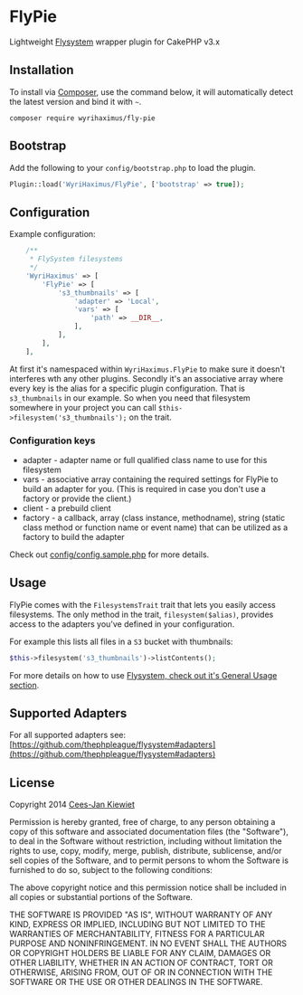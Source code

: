 FlyPie
======

Lightweight [Flysystem](http://flysystem.thephpleague.com/) wrapper plugin for CakePHP v3.x

## Installation ##

To install via [Composer](http://getcomposer.org/), use the command below, it will automatically detect the latest version and bind it with `~`.

```
composer require wyrihaximus/fly-pie 
```

## Bootstrap ##

Add the following to your `config/bootstrap.php` to load the plugin.

```php
Plugin::load('WyriHaximus/FlyPie', ['bootstrap' => true]);
```

## Configuration ##

Example configuration:

```php
    /**
     * FlySystem filesystems
     */
    'WyriHaximus' => [
        'FlyPie' => [
            's3_thumbnails' => [
                'adapter' => 'Local',
                'vars' => [
                    'path' => __DIR__,
                ],
            ],
        ],
    ],
```

At first it's namespaced within `WyriHaximus.FlyPie` to make sure it doesn't interferes wth any other plugins. Secondly it's an associative array where every key is the alias for a specific plugin configuration. That is `s3_thumbnails` in our example. So when you need that filesystem somewhere in your project you can call `$this->filesystem('s3_thumbnails');` on the trait. 

### Configuration keys ###

* adapter - adapter name or full qualified class name to use for this filesystem
* vars - associative array containing the required settings for FlyPie to build an adapter for you. (This is required in case you don't use a factory or provide the client.)
* client - a prebuild client
* factory - a callback, array (class instance, methodname), string (static class method or function name or event name) that can be utilized as a factory to build the adapter

Check out [config/config.sample.php](config/config.sample.php) for more details.

## Usage ##

FlyPie comes with the `FilesystemsTrait` trait that lets you easily access filesystems. The only method in the trait, `filesystem($alias)`, provides access to the adapters you've defined in your configuration.

For example this lists all files in a `S3` bucket with thumbnails:
```php
$this->filesystem('s3_thumbnails')->listContents();
```

For more details on how to use [Flysystem, check out it's General Usage section](https://github.com/thephpleague/flysystem#general-usage).

## Supported Adapters ##

For all supported adapters see: [https://github.com/thephpleague/flysystem#adapters](https://github.com/thephpleague/flysystem#adapters)

## License ##

Copyright 2014 [Cees-Jan Kiewiet](http://wyrihaximus.net/)

Permission is hereby granted, free of charge, to any person
obtaining a copy of this software and associated documentation
files (the "Software"), to deal in the Software without
restriction, including without limitation the rights to use,
copy, modify, merge, publish, distribute, sublicense, and/or sell
copies of the Software, and to permit persons to whom the
Software is furnished to do so, subject to the following
conditions:

The above copyright notice and this permission notice shall be
included in all copies or substantial portions of the Software.

THE SOFTWARE IS PROVIDED "AS IS", WITHOUT WARRANTY OF ANY KIND,
EXPRESS OR IMPLIED, INCLUDING BUT NOT LIMITED TO THE WARRANTIES
OF MERCHANTABILITY, FITNESS FOR A PARTICULAR PURPOSE AND
NONINFRINGEMENT. IN NO EVENT SHALL THE AUTHORS OR COPYRIGHT
HOLDERS BE LIABLE FOR ANY CLAIM, DAMAGES OR OTHER LIABILITY,
WHETHER IN AN ACTION OF CONTRACT, TORT OR OTHERWISE, ARISING
FROM, OUT OF OR IN CONNECTION WITH THE SOFTWARE OR THE USE OR
OTHER DEALINGS IN THE SOFTWARE.

